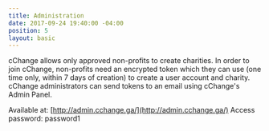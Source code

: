 ```yaml
---
title: Administration
date: 2017-09-24 19:40:00 -04:00
position: 5
layout: basic
---
```


cChange allows only approved non-profits to create charities. In order to join cChange, non-profits need an encrypted token which they can use (one time only, within 7 days of creation) to create a user account and charity. cChange administrators can send tokens to an email using cChange's Admin Panel.

Available at: [http://admin.cchange.ga/](http://admin.cchange.ga/)
Access password: password1